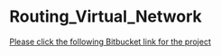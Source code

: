 # Routing_Virtual_Network

[Please click the following Bitbucket link for the project ](https://bitbucket.org/bhataprameya/routing_virtual_network)
